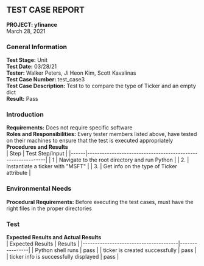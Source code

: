 ## TEST CASE REPORT
**PROJECT: yfinance**<br>
March 28, 2021<br>

### General Information
**Test Stage:** Unit<br>
**Test Date:** 03/28/21<br>
**Tester:** Walker Peters, Ji Heon Kim, Scott Kavalinas<br>
**Test Case Number:** test_case3<br>
**Test Case Description:** Test to to compare the type of Ticker and an empty dict<br>
**Result:** Pass<br>

### Introduction
**Requirements:** Does not require specific software<br>
**Roles and Responsibilities:** Every tester members listed above, have tested on their machines to ensure that the test is executed appropriately<br>
**Procedures and Results**<br>
| Step | Test Step/Input                                             |
|------|-------------------------------------------------------------|
| 1    | Navigate to the root directory and run Python               |
| 2.   | Instantiate a ticker with "MSFT"                            |
| 3.   | Get info on the type of Ticker attribute                    |

### Environmental Needs
**Procedural Requirements:** Before executing the test cases, must have the right files in the proper directories<br>

### Test
**Expected Results and Actual Results**<br>
| Expected Results                      | Results        |
|---------------------------------------|----------------|
| Python shell runs                     | pass           |
| ticker is created successfully        | pass           |
| ticker info is successfully displayed | pass           |
